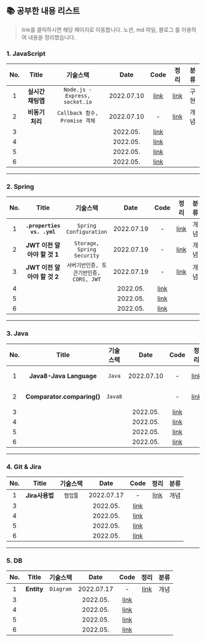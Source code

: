 
## 📚 공부한 내용 리스트
> link를 클릭하시면 해당 페이지로 이동합니다. 
> 노션, md 파일, 블로그 를 이용하여 내용을 정리했습니다. 

### 1. JavaScript 

| No.|     Title      | 기술스택 |                          Date                         | Code | 정리 | 분류 |
| :--: |:------------: | :--: | :------------------------------------------------------: |:--:| :--:| :--:|
| 1 |**실시간채팅앱** |  ```Node.js - Express, socket.io```   | 2022.07.10  |[link](https://github.com/junghojin/TIL/tree/main/JavaScript/%EC%8B%A4%EC%8B%9C%EA%B0%84%EC%B1%84%ED%8C%85%EC%95%B1)| [link](https://junghojin.notion.site/Node-js-98eb65b3bb744a60a63a0b79278af6b5)  | 구현 |
| 2 | **비동기처리** |  ```Callback 함수, Promise 객체```     | 2022.07.10  |-|[link](https://junghojin.notion.site/2f5b4b52fa7f40ffb4538b3ca76b7049)  | 개념 |
| 3 |   |       | 2022.05.  |[link]()| ||
| 4 |   |       | 2022.05.  |[link]()| ||
| 5 |   |       | 2022.05.  |[link]()| ||
| 6 |   |       | 2022.05.  |[link]()| ||

---

### 2. Spring

| No.|     Title      | 기술스택 |                          Date                         | Code | 정리 | 분류 |
| :--: |:------------: | :--: | :------------------------------------------------------: |:--:| :--:| :--:|
| 1 |**```.properties vs. .yml```** |  ```Spring Configuration```   | 2022.07.19 |- |[link](https://github.com/junghojin/TIL/blob/dc60f87b9547e01a69833b41f89c7e205e04d509/Spring/properties%EC%99%80yml%EC%9D%98%20%EC%B0%A8%EC%9D%B4.md)  | 개념 |
| 2 | **JWT 이전 알아야 할 것 1** |  ```Storage, Spring Security```     | 2022.07.19  |-|[link](https://github.com/junghojin/TIL/blob/768426a3773386ff2018af79b05fcbd2409772d9/Spring/JWT.pdf)  | 개념 |
| 3 | **JWT 이전 알아야 할 것 2** |  ```서버기반인증, 토큰기반인증, CORS, JWT```     | 2022.07.19  |-|[link](https://github.com/junghojin/TIL/blob/768426a3773386ff2018af79b05fcbd2409772d9/Spring/JWT2.pdf)  | 개념 |
| 4 |   |       | 2022.05.  |[link]()| ||
| 5 |   |       | 2022.05.  |[link]()| ||
| 6 |   |       | 2022.05.  |[link]()| ||
---

### 3. Java 

| No.|     Title      | 기술스택 |                          Date                         | Code | 정리 | 분류 |
| :--: |:------------: | :--: | :------------------------------------------------------: |:--:| :--:| :--:|
| 1 |**Java8-Java Language** |  ```Java```   | 2022.07.10 |- |[link](https://junghojin.notion.site/Java-8-Java-Language-e6b3c18ab4e34ea49cad2013830de067)  | 개념 |
| 2 | **Comparator.comparing()** |  ```Java8```     |  |-|[link](https://edlin.tistory.com/entry/Java-comparing?category=946600)  | 개념 |
| 3 |   |       | 2022.05.  |[link]()| ||
| 4 |   |       | 2022.05.  |[link]()| ||
| 5 |   |       | 2022.05.  |[link]()| ||
| 6 |   |       | 2022.05.  |[link]()| ||

---

### 4. Git & Jira

| No.|     Title      | 기술스택 |                          Date                         | Code | 정리 | 분류 |
| :--: |:------------: | :--: | :------------------------------------------------------: |:--:| :--:| :--:|
| 1 |**Jira사용법** |  ```협업툴```   | 2022.07.17 |- |[link](https://edlin.tistory.com/entry/Jira-사용법)  | 개념 |
| 3 |   |       | 2022.05.  |[link]()| ||
| 4 |   |       | 2022.05.  |[link]()| ||
| 5 |   |       | 2022.05.  |[link]()| ||
| 6 |   |       | 2022.05.  |[link]()| ||

---

### 5. DB

| No.|     Title      | 기술스택 |                          Date                         | Code | 정리 | 분류 |
| :--: |:------------: | :--: | :------------------------------------------------------: |:--:| :--:| :--:|
| 1 |**Entity** |  ```Diagram```   | 2022.07.17 |- |[link](https://github.com/junghojin/TIL/blob/9c9814dd0a70ab4e110fbfcdb66f07f7adc8769d/DB/Entity.md)  | 개념 |
| 3 |   |       | 2022.05.  |[link]()| ||
| 4 |   |       | 2022.05.  |[link]()| ||
| 5 |   |       | 2022.05.  |[link]()| ||
| 6 |   |       | 2022.05.  |[link]()| ||
